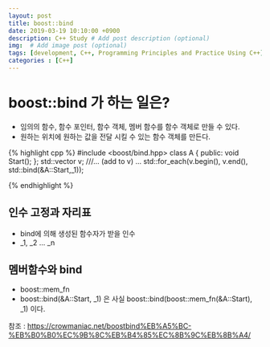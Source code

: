 ```yaml
---
layout: post
title: boost::bind
date: 2019-03-19 10:10:00 +0900
description: C++ Study # Add post description (optional)
img:  # Add image post (optional)
tags: [development, C++, Programming Principles and Practice Using C++]
categories : [C++]
---
```

# boost::bind 가 하는 일은?
 - 임의의 함수, 함수 포인터, 함수 객체, 멤버 함수를 함수 객체로 만들 수 있다.
 - 원하는 위치에 원하는 값을 전달 시킬 수 있는 함수 객체를 만든다.

{% highlight cpp %}
#include <boost/bind.hpp>
class A
{
public:
    void Start();
};
std::vector<A> v;
///... (add to v) ...
std::for_each(v.begin(), v.end(), std::bind(&A::Start,_1));

{% endhighlight %}

## 인수 고정과 자리표
 - bind에 의해 생성된 함수자가 받을 인수
 - _1, _2 ... _n

 ## 멤버함수와 bind
  - boost::mem_fn
  - boost::bind(&A::Start, _1) 은 사실 boost::bind(boost::mem_fn(&A::Start), _1) 이다.

 참조 : https://crowmaniac.net/boostbind%EB%A5%BC-%EB%B0%B0%EC%9B%8C%EB%B4%85%EC%8B%9C%EB%8B%A4/